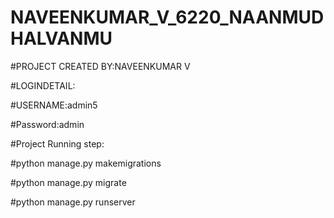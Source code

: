 # NAVEENKUMAR_V_6220_NAANMUDHALVANMU

#PROJECT CREATED BY:NAVEENKUMAR V

#LOGINDETAIL:

#USERNAME:admin5

#Password:admin

#Project Running step:

#python manage.py makemigrations

#python manage.py migrate

#python manage.py runserver
